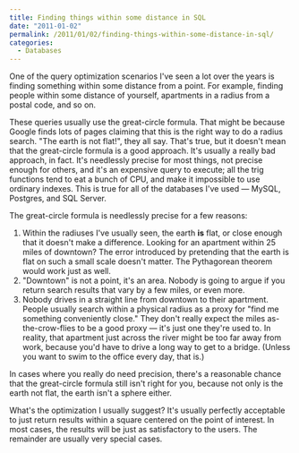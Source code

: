 ```yaml
---
title: Finding things within some distance in SQL
date: "2011-01-02"
permalink: /2011/01/02/finding-things-within-some-distance-in-sql/
categories:
  - Databases
---
```

One of the query optimization scenarios I've seen a lot over the years is finding something within some distance from a point. For example, finding people within some distance of yourself, apartments in a radius from a postal code, and so on.

These queries usually use the great-circle formula. That might be because Google finds lots of pages claiming that this is the right way to do a radius search. "The earth is not flat!", they all say. That's true, but it doesn't mean that the great-circle formula is a good approach. It's usually a really bad approach, in fact. It's needlessly precise for most things, not precise enough for others, and it's an expensive query to execute; all the trig functions tend to eat a bunch of CPU, and make it impossible to use ordinary indexes. This is true for all of the databases I've used &#8212; MySQL, Postgres, and SQL Server.

The great-circle formula is needlessly precise for a few reasons:

1.  Within the radiuses I've usually seen, the earth **is** flat, or close enough that it doesn't make a difference. Looking for an apartment within 25 miles of downtown? The error introduced by pretending that the earth is flat on such a small scale doesn't matter. The Pythagorean theorem would work just as well.
2.  "Downtown" is not a point, it's an area. Nobody is going to argue if you return search results that vary by a few miles, or even more.
3.  Nobody drives in a straight line from downtown to their apartment. People usually search within a physical radius as a proxy for "find me something conveniently close." They don't really expect the miles as-the-crow-flies to be a good proxy &#8212; it's just one they're used to. In reality, that apartment just across the river might be too far away from work, because you'd have to drive a long way to get to a bridge. (Unless you want to swim to the office every day, that is.)

In cases where you really do need precision, there's a reasonable chance that the great-circle formula still isn't right for you, because not only is the earth not flat, the earth isn't a sphere either.

What's the optimization I usually suggest? It's usually perfectly acceptable to just return results within a square centered on the point of interest. In most cases, the results will be just as satisfactory to the users. The remainder are usually very special cases.
